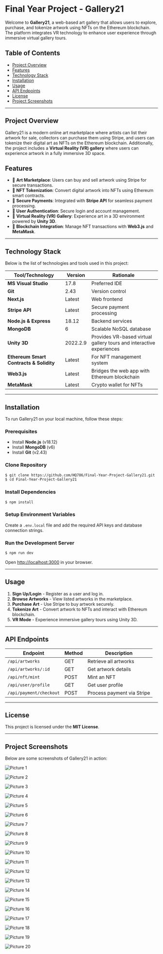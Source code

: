 # Final Year Project - Gallery21

Welcome to **Gallery21**, a web-based art gallery that allows users to explore, purchase, and tokenize artwork using NFTs on the Ethereum blockchain. The platform integrates VR technology to enhance user experience through immersive virtual gallery tours. 

## Table of Contents
- [Project Overview](#project-overview)
- [Features](#features)
- [Technology Stack](#technology-stack)
- [Installation](#installation)
- [Usage](#usage)
- [API Endpoints](#api-endpoints)
- [License](#license)
- [Project Screenshots](#project-screenshots)

---

## Project Overview
Gallery21 is a modern online art marketplace where artists can list their artwork for sale, collectors can purchase them using Stripe, and users can tokenize their digital art as NFTs on the Ethereum blockchain. Additionally, the project includes a **Virtual Reality (VR) gallery** where users can experience artwork in a fully immersive 3D space.

## Features
- 🔹 **Art Marketplace**: Users can buy and sell artwork using Stripe for secure transactions.
- 🔹 **NFT Tokenization**: Convert digital artwork into NFTs using Ethereum smart contracts.
- 🔹 **Secure Payments**: Integrated with **Stripe API** for seamless payment processing.
- 🔹 **User Authentication**: Secure login and account management.
- 🔹 **Virtual Reality (VR) Gallery**: Experience art in a 3D environment powered by **Unity 3D**.
- 🔹 **Blockchain Integration**: Manage NFT transactions with **Web3.js** and **MetaMask**.

---

## Technology Stack
Below is the list of technologies and tools used in this project:

| Tool/Technology | Version | Rationale |
|----------------|---------|-----------|
| **MS Visual Studio** | 17.8 | Preferred IDE |
| **Git** | 2.43 | Version control |
| **Next.js** | Latest | Web frontend |
| **Stripe API** | Latest | Secure payment processing |
| **Node.js & Express** | 18.12 | Backend services |
| **MongoDB** | 6 | Scalable NoSQL database |
| **Unity 3D** | 2022.2.9 | Provides VR-based virtual gallery tours and interactive experiences |
| **Ethereum Smart Contracts & Solidity** | Latest | For NFT management system |
| **Web3.js** | Latest | Bridges the web app with Ethereum blockchain |
| **MetaMask** | Latest | Crypto wallet for NFTs |

---

## Installation
To run Gallery21 on your local machine, follow these steps:

### Prerequisites
- Install **Node.js** (v18.12)
- Install **MongoDB** (v6)
- Install **Git** (v2.43)

### Clone Repository
```sh
$ git clone https://github.com/HQ786/Final-Year-Project-Gallery21.git
$ cd Final-Year-Project-Gallery21
```

### Install Dependencies
```sh
$ npm install
```

### Setup Environment Variables
Create a `.env.local` file and add the required API keys and database connection strings.

### Run the Development Server
```sh
$ npm run dev
```
Open [http://localhost:3000](http://localhost:3000) in your browser.

---

## Usage
1. **Sign Up/Login** - Register as a user and log in.
2. **Browse Artworks** - View listed artworks in the marketplace.
3. **Purchase Art** - Use Stripe to buy artwork securely.
4. **Tokenize Art** - Convert artwork to NFTs and interact with Ethereum blockchain.
5. **VR Mode** - Experience immersive gallery tours using Unity 3D.

---

## API Endpoints
| Endpoint | Method | Description |
|----------|--------|-------------|
| `/api/artworks` | GET | Retrieve all artworks |
| `/api/artworks/:id` | GET | Get artwork details |
| `/api/nft/mint` | POST | Mint an NFT |
| `/api/user/profile` | GET | Get user profile |
| `/api/payment/checkout` | POST | Process payment via Stripe |

---

## License
This project is licensed under the **MIT License**.

---

## Project Screenshots
Below are some screenshots of Gallery21 in action:


![Picture 1](images/Picture%201.png)


![Picture 2](images/Picture%202.png)


![Picture 3](images/Picture%203.png)


![Picture 4](images/Picture%204.png)


![Picture 5](images/Picture%205.png)


![Picture 6](images/Picture%206.png)


![Picture 7](images/Picture%207.png)


![Picture 8](images/Picture%208.png)


![Picture 9](images/Picture%209.png)


![Picture 10](images/Picture%2010.png)


![Picture 11](images/Picture%2011.png)


![Picture 12](images/Picture%2012.png)


![Picture 13](images/Picture%2013.png)


![Picture 14](images/Picture%2014.png)


![Picture 15](images/Picture%2015.png)


![Picture 16](images/Picture%2016.png)


![Picture 17](images/Picture%2017.png)


![Picture 18](images/Picture%2018.png)


![Picture 19](images/Picture%2019.png)


![Picture 20](images/Picture%2020.png)


